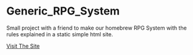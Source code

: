 # Generic_RPG_System

Small project with a friend to make our homebrew RPG System with the rules explained in a static simple html site. 

[Visit The Site](https://gabrielcalheiros.github.io/Generic_RPG_System/Rules/site/0_index/index.html)

